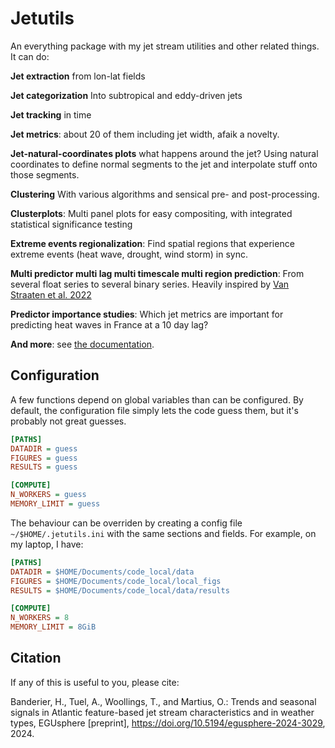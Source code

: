 # Jetutils

An everything package with my jet stream utilities and other related things.
It can do:

**Jet extraction** from lon-lat fields

**Jet categorization** Into subtropical and eddy-driven jets

**Jet tracking** in time

**Jet metrics**: about 20 of them including jet width, afaik a novelty.

**Jet-natural-coordinates plots** what happens around the jet? Using natural coordinates to define normal segments to the jet and interpolate stuff onto those segments.

**Clustering** With various algorithms and sensical pre- and post-processing.

**Clusterplots**: Multi panel plots for easy compositing, with integrated statistical significance testing

**Extreme events regionalization**: Find spatial regions that experience extreme events (heat wave, drought, wind storm) in sync.

**Multi predictor multi lag multi timescale multi region prediction**: From several float series to several binary series. Heavily inspired by [Van Straaten et al. 2022](doi.org/10.1175/MWR-D-21-0201.1)

**Predictor importance studies**: Which jet metrics are important for predicting heat waves in France at a 10 day lag?

**And more**: see [the documentation](https://jet-stream.readthedocs.io/en/latest/index.html).

## Configuration

A few functions depend on global variables than can be configured. By default, the configuration file simply lets the code guess them, but it's probably not great guesses.
```ini
[PATHS]
DATADIR = guess
FIGURES = guess
RESULTS = guess

[COMPUTE]
N_WORKERS = guess
MEMORY_LIMIT = guess
```
The behaviour can be overriden by creating a config file `~/$HOME/.jetutils.ini` with the same sections and fields. For example, on my laptop, I have:

```ini
[PATHS]
DATADIR = $HOME/Documents/code_local/data
FIGURES = $HOME/Documents/code_local/local_figs
RESULTS = $HOME/Documents/code_local/data/results

[COMPUTE]
N_WORKERS = 8
MEMORY_LIMIT = 8GiB
```

## Citation
If any of this is useful to you, please cite:

Banderier, H., Tuel, A., Woollings, T., and Martius, O.: Trends and seasonal signals in Atlantic feature-based jet stream characteristics and in weather types, EGUsphere [preprint], https://doi.org/10.5194/egusphere-2024-3029, 2024. 
